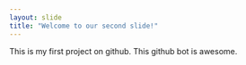```yaml
---
layout: slide
title: "Welcome to our second slide!"
---
```

This is my first project on github.
This github bot is awesome.
